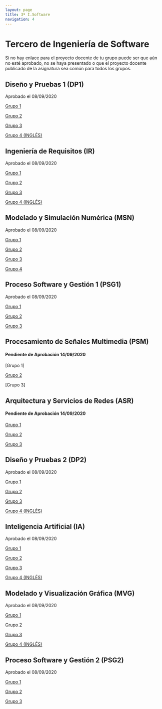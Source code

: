 ```yaml
---
layout: page
title: 3º I.Software
navigation: 4
---
```


# Tercero de Ingeniería de Software

Si no hay enlace para el proyecto docente de tu grupo puede ser que aún no esté aprobado, no se haya presentado o que el proyecto docente publicado de la asignatura sea común para todos los grupos.

## Diseño y Pruebas 1 (DP1)

Aprobado el 08/09/2020

[Grupo 1](https://uses0-my.sharepoint.com/:b:/g/personal/delegacion_etsii_us_es/ESm_ImwvrwVDsqtJ6KGUudABVpj6qpyqstBABWz-mc2FUg?e=sUBMPB)

[Grupo 2](https://uses0-my.sharepoint.com/:b:/g/personal/delegacion_etsii_us_es/ESm_ImwvrwVDsqtJ6KGUudABVpj6qpyqstBABWz-mc2FUg?e=sUBMPB)

[Grupo 3](https://uses0-my.sharepoint.com/:b:/g/personal/delegacion_etsii_us_es/ESm_ImwvrwVDsqtJ6KGUudABVpj6qpyqstBABWz-mc2FUg?e=sUBMPB)

[Grupo 4 (INGLÉS)](https://uses0-my.sharepoint.com/:b:/g/personal/delegacion_etsii_us_es/ESm_ImwvrwVDsqtJ6KGUudABVpj6qpyqstBABWz-mc2FUg?e=sUBMPB)


## Ingeniería de Requisitos (IR)

Aprobado el 08/09/2020

[Grupo 1](https://uses0-my.sharepoint.com/:b:/g/personal/delegacion_etsii_us_es/EcYu-1NJ29FBgrEpj1EBNecB80gd4vQeYi-UHaJnUGb9kA?e=gUA1u6)

[Grupo 2](https://uses0-my.sharepoint.com/:b:/g/personal/delegacion_etsii_us_es/EZRGKUa1y5JCvucHq3Z2owoBU9FZG1-cFzsbzS1qBcoE7A?e=ASbL1W)

[Grupo 3](https://uses0-my.sharepoint.com/:b:/g/personal/delegacion_etsii_us_es/EUpGtaGRY7pCkigi5RfzgkEBLpm_s4Af16bnrYe7tqN_nQ?e=9Ekfhd)

[Grupo 4 (INGLÉS)](https://uses0-my.sharepoint.com/:b:/g/personal/delegacion_etsii_us_es/EXZoSJbDgR5IqUVPwJjA484Bd02K-UsVR24FilPGOBLhVg?e=sNLTCL)


## Modelado y Simulación Numérica (MSN)

Aprobado el 08/09/2020

[Grupo 1](https://sevius.us.es/asignus/proyectopublicado.php?codasig=2050021&vac=1104456&gac=1)

[Grupo 2](https://sevius.us.es/asignus/proyectopublicado.php?codasig=2050021&vac=1104456&gac=2)

[Grupo 3](https://uses0-my.sharepoint.com/:b:/g/personal/delegacion_etsii_us_es/EbCdB-n620BEqyFZsEkTyhgBwkxxfGeSpfeHQTBKjzs6KA?e=ohUFb3)

[Grupo 4](https://sevius.us.es/asignus/proyectopublicado.php?codasig=2050021&vac=1104456&gac=4%20INGLES)


## Proceso Software y Gestión 1 (PSG1)

Aprobado el 08/09/2020

[Grupo 1](https://uses0-my.sharepoint.com/:b:/g/personal/delegacion_etsii_us_es/Ef1emMDn2mZMq1GZQQ1dkScB3VsJgB3a8PPzsqe4cg1GNQ?e=sA2Yjg)

[Grupo 2](https://uses0-my.sharepoint.com/:b:/g/personal/delegacion_etsii_us_es/ESayU2xPut9NtZK93LI34GQB2OQM7mOkcrmAF8BXNEBnCg?e=JsptmM)

[Grupo 3](https://uses0-my.sharepoint.com/:b:/g/personal/delegacion_etsii_us_es/Ee9w-z9BVX9OnqvQJ9RdI6QBTkMki-MATYfKyXafeT8VrQ?e=tk6sxK)


## Procesamiento de Señales Multimedia (PSM)

#### Pendiente de Aprobación 14/09/2020

[Grupo 1]

[Grupo 2](https://uses0-my.sharepoint.com/:b:/g/personal/delegacion_etsii_us_es/EatWgm37bjlFloU2dzV0p6wBygIshW7jiY1d19Db7lWRNw?e=HGGb1y)

[Grupo 3]


## Arquitectura y Servicios de Redes (ASR)

#### Pendiente de Aprobación 14/09/2020

[Grupo 1](https://sevius.us.es/asignus/proyectopublicado.php?codasig=2050023&vac=1104246&gac=1)

[Grupo 2](https://sevius.us.es/asignus/proyectopublicado.php?codasig=2050023&vac=1104246&gac=2)

[Grupo 3](https://sevius.us.es/asignus/proyectopublicado.php?codasig=2050023&vac=1104246&gac=3)


## Diseño y Pruebas 2 (DP2)

Aprobado el 08/09/2020

[Grupo 1](https://uses0-my.sharepoint.com/:b:/g/personal/delegacion_etsii_us_es/EaY4Xdx8wB5Pi7HuLHQTWVYBDPgSd5GHBzxkTFho8QQPHQ?e=368QFD)

[Grupo 2](https://uses0-my.sharepoint.com/:b:/g/personal/delegacion_etsii_us_es/EcJ3QKy39oZChdlAOqEytlQBaUsHkIoLdzICdJSzCR_qnQ?e=ad4EdD)

[Grupo 3](https://uses0-my.sharepoint.com/:b:/g/personal/delegacion_etsii_us_es/ESlzdZwe-zhIuWKKCwZHwBIB8aPTHr2p_J3DKtJW5kO-Yg?e=P4q3iR)

[Grupo 4 (INGLÉS)](https://uses0-my.sharepoint.com/:b:/g/personal/delegacion_etsii_us_es/ETws9ivtaHNMn8vD3zTf7QIBZlGsFWQB8AHEfTJ7k6vv4Q?e=Ozrpzq)


## Inteligencia Artificial (IA)

Aprobado el 08/09/2020

[Grupo 1](https://uses0-my.sharepoint.com/:b:/g/personal/delegacion_etsii_us_es/EZ9uH9GoeitPgXysXsECYNwBYU5c9mQmc4IEIHhmg-_Yyg?e=Hb2LQK)

[Grupo 2](https://uses0-my.sharepoint.com/:b:/g/personal/delegacion_etsii_us_es/EUUYb8WIv4hLvEa19rzgtO8BSMcDfANiawvaKmG9FtIc2w?e=nRghyT)

[Grupo 3](https://uses0-my.sharepoint.com/:b:/g/personal/delegacion_etsii_us_es/EXgQIvL2S79MicPC0zhlnSgB8HmGjF04LUM1MfgxNoV4Kg?e=pWnAlN)

[Grupo 4 (INGLÉS)](https://uses0-my.sharepoint.com/:b:/g/personal/delegacion_etsii_us_es/Ef0iJYUHfC1Eq74IP64JQ3YBDwgpzgL4zT_jNyzdq9jB_g?e=PiSnUg)


## Modelado y Visualización Gráfica (MVG)

Aprobado el 08/09/2020

[Grupo 1](https://uses0-my.sharepoint.com/:b:/g/personal/delegacion_etsii_us_es/Ed7Z0Iziug1OhJ5FJgEpfBoB97s0iyzm7pPq1l97ahBshQ?e=GIq4Ic)

[Grupo 2](https://sevius.us.es/asignus/proyectopublicado.php?codasig=2050025&vac=1104459&gac=2)

[Grupo 3](https://uses0-my.sharepoint.com/:b:/g/personal/delegacion_etsii_us_es/Eed8XRyXcL9DvinQqUXk4voB6NvvLYdNY3quUAXVYOHjGw?e=wsLxGt)

[Grupo 4 (INGLÉS)](https://sevius.us.es/asignus/proyectopublicado.php?codasig=2050025&vac=1104459&gac=4%20INGLES)


## Proceso Software y Gestión 2 (PSG2)

Aprobado el 08/09/2020

[Grupo 1](https://uses0-my.sharepoint.com/:b:/g/personal/delegacion_etsii_us_es/EYXLIprT_2NAg2x8zbt2swgBmT07Nw3NiaxFqwN-Evwh6w?e=yB5IRq)

[Grupo 2](https://uses0-my.sharepoint.com/:b:/g/personal/delegacion_etsii_us_es/ES3oGsRvwf1FvKGDtnDnw-YBearyexdQTb8d4kKDRqgEzA?e=bz3lRi)

[Grupo 3](https://uses0-my.sharepoint.com/:b:/g/personal/delegacion_etsii_us_es/EYnlUiZvC9BPtV2VJS95n4sBO_-EnCe--aVskCXSid-pbw?e=Cg47N8)